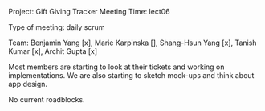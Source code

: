 Project: Gift Giving Tracker Meeting Time: lect06

Type of meeting: daily scrum

Team: Benjamin Yang [x], Marie Karpinska [], Shang-Hsun Yang [x], Tanish Kumar [x], Archit Gupta [x]

Most members are starting to look at their tickets and working on implementations. We are also starting to sketch mock-ups and think about app design.

No current roadblocks.
